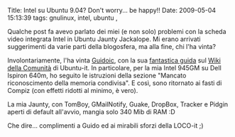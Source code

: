 Title: Intel su Ubuntu 9.04? Don't worry... be happy!!
Date:  2009-05-04 15:13:39
tags: gnulinux, intel, ubuntu ,

Qualche post fa avevo parlato dei miei (e non
solo) problemi con la scheda video integrata Intel in Ubuntu Jaunty
Jackalope. Mi erano arrivati suggerimenti da varie parti della blogosfera, ma
alla fine, chi l'ha vinta?


Involontariamente, l'ha vinta [Guidoic][1], con la sua [fantastica guida][2]
sul [Wiki della Comunità][3] di Ubuntu-it. In particolare, per la mia Intel
945GM su Dell Ispiron 640m, ho seguito le istruzioni della sezione "Mancato
riconoscimento della memoria condivisa". E così, sono ritornato ai fasti di
Compiz (con effetti ridotti al minimo, è vero).


La mia Jaunty, con TomBoy, GMailNotify, Guake, DropBox, Tracker e Pidgin
aperti di default all'avvio, mangia solo 340 Mib di RAM :D


Che dire... complimenti a Guido ed ai mirabili sforzi della LOCO-it ;)

   [1]: http://guiodic.wordpress.com/

   [2]: http://wiki.ubuntu-it.org/Hardware/Video/Intel/Jaunty

   [3]: http://wiki.ubuntu-it.org/Documentazione/Indice
